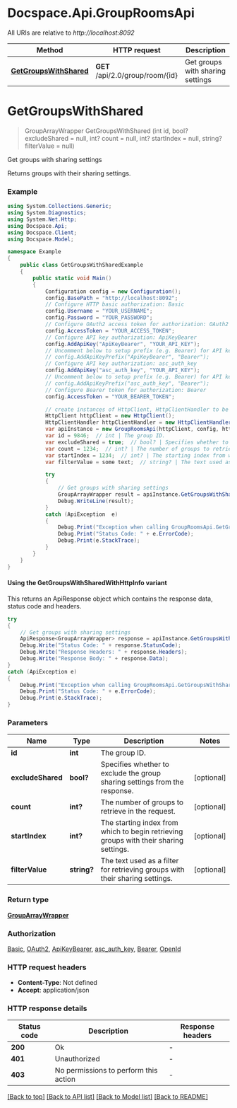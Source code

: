 # Docspace.Api.GroupRoomsApi

All URIs are relative to *http://localhost:8092*

| Method | HTTP request | Description |
|--------|--------------|-------------|
| [**GetGroupsWithShared**](GroupRoomsApi.md#getgroupswithshared) | **GET** /api/2.0/group/room/{id} | Get groups with sharing settings |

<a id="getgroupswithshared"></a>
# **GetGroupsWithShared**
> GroupArrayWrapper GetGroupsWithShared (int id, bool? excludeShared = null, int? count = null, int? startIndex = null, string? filterValue = null)

Get groups with sharing settings

Returns groups with their sharing settings.

### Example
```csharp
using System.Collections.Generic;
using System.Diagnostics;
using System.Net.Http;
using Docspace.Api;
using Docspace.Client;
using Docspace.Model;

namespace Example
{
    public class GetGroupsWithSharedExample
    {
        public static void Main()
        {
            Configuration config = new Configuration();
            config.BasePath = "http://localhost:8092";
            // Configure HTTP basic authorization: Basic
            config.Username = "YOUR_USERNAME";
            config.Password = "YOUR_PASSWORD";
            // Configure OAuth2 access token for authorization: OAuth2
            config.AccessToken = "YOUR_ACCESS_TOKEN";
            // Configure API key authorization: ApiKeyBearer
            config.AddApiKey("ApiKeyBearer", "YOUR_API_KEY");
            // Uncomment below to setup prefix (e.g. Bearer) for API key, if needed
            // config.AddApiKeyPrefix("ApiKeyBearer", "Bearer");
            // Configure API key authorization: asc_auth_key
            config.AddApiKey("asc_auth_key", "YOUR_API_KEY");
            // Uncomment below to setup prefix (e.g. Bearer) for API key, if needed
            // config.AddApiKeyPrefix("asc_auth_key", "Bearer");
            // Configure Bearer token for authorization: Bearer
            config.AccessToken = "YOUR_BEARER_TOKEN";

            // create instances of HttpClient, HttpClientHandler to be reused later with different Api classes
            HttpClient httpClient = new HttpClient();
            HttpClientHandler httpClientHandler = new HttpClientHandler();
            var apiInstance = new GroupRoomsApi(httpClient, config, httpClientHandler);
            var id = 9846;  // int | The group ID.
            var excludeShared = true;  // bool? | Specifies whether to exclude the group sharing settings from the response. (optional) 
            var count = 1234;  // int? | The number of groups to retrieve in the request. (optional) 
            var startIndex = 1234;  // int? | The starting index from which to begin retrieving groups with their sharing settings. (optional) 
            var filterValue = some text;  // string? | The text used as a filter for retrieving groups with their sharing settings. (optional) 

            try
            {
                // Get groups with sharing settings
                GroupArrayWrapper result = apiInstance.GetGroupsWithShared(id, excludeShared, count, startIndex, filterValue);
                Debug.WriteLine(result);
            }
            catch (ApiException  e)
            {
                Debug.Print("Exception when calling GroupRoomsApi.GetGroupsWithShared: " + e.Message);
                Debug.Print("Status Code: " + e.ErrorCode);
                Debug.Print(e.StackTrace);
            }
        }
    }
}
```

#### Using the GetGroupsWithSharedWithHttpInfo variant
This returns an ApiResponse object which contains the response data, status code and headers.

```csharp
try
{
    // Get groups with sharing settings
    ApiResponse<GroupArrayWrapper> response = apiInstance.GetGroupsWithSharedWithHttpInfo(id, excludeShared, count, startIndex, filterValue);
    Debug.Write("Status Code: " + response.StatusCode);
    Debug.Write("Response Headers: " + response.Headers);
    Debug.Write("Response Body: " + response.Data);
}
catch (ApiException e)
{
    Debug.Print("Exception when calling GroupRoomsApi.GetGroupsWithSharedWithHttpInfo: " + e.Message);
    Debug.Print("Status Code: " + e.ErrorCode);
    Debug.Print(e.StackTrace);
}
```

### Parameters

| Name | Type | Description | Notes |
|------|------|-------------|-------|
| **id** | **int** | The group ID. |  |
| **excludeShared** | **bool?** | Specifies whether to exclude the group sharing settings from the response. | [optional]  |
| **count** | **int?** | The number of groups to retrieve in the request. | [optional]  |
| **startIndex** | **int?** | The starting index from which to begin retrieving groups with their sharing settings. | [optional]  |
| **filterValue** | **string?** | The text used as a filter for retrieving groups with their sharing settings. | [optional]  |

### Return type

[**GroupArrayWrapper**](GroupArrayWrapper.md)

### Authorization

[Basic](../README.md#Basic), [OAuth2](../README.md#OAuth2), [ApiKeyBearer](../README.md#ApiKeyBearer), [asc_auth_key](../README.md#asc_auth_key), [Bearer](../README.md#Bearer), [OpenId](../README.md#OpenId)

### HTTP request headers

 - **Content-Type**: Not defined
 - **Accept**: application/json


### HTTP response details
| Status code | Description | Response headers |
|-------------|-------------|------------------|
| **200** | Ok |  -  |
| **401** | Unauthorized |  -  |
| **403** | No permissions to perform this action |  -  |

[[Back to top]](#) [[Back to API list]](../README.md#documentation-for-api-endpoints) [[Back to Model list]](../README.md#documentation-for-models) [[Back to README]](../README.md)

